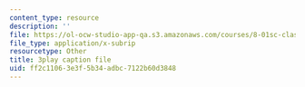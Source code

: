 ```yaml
---
content_type: resource
description: ''
file: https://ol-ocw-studio-app-qa.s3.amazonaws.com/courses/8-01sc-classical-mechanics-fall-2016/ff2c11063e3f5b34adbc7122b60d3848_reUjl788R9Q.vtt
file_type: application/x-subrip
resourcetype: Other
title: 3play caption file
uid: ff2c1106-3e3f-5b34-adbc-7122b60d3848
---
```

